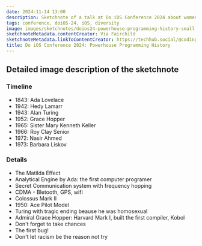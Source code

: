 ```yaml
---
date: 2024-11-14 13:00
description: Sketchnote of a talk at Do iOS Conference 2024 about women and other minorities who were important to the history of programming.
tags: conference, doiOS-24, iOS, diversity
image: images/sketchnotes/doios24-powerhouse-programming-history-small.jpg
sketchnoteMetadata.contentCreator: Via Fairchild
sketchnoteMetadata.linkToContentCreator: https://techhub.social/@codingmilf
title: Do iOS Conference 2024: Powerhouse Programming History
---
```


## Detailed image description of the sketchnote

### Timeline

- 1843: Ada Lovelace
- 1942: Hedy Lamarr
- 1943: Alan Turing
- 1952: Grace Hopper
- 1965: Sister Mary Kenneth Keller
- 1966: Roy Clay Senior
- 1972: Nasir Ahmed
- 1973: Barbara Liskov

### Details

- The Matilda Effect
- Analytical Engine by Ada: the first computer programer
- Secret Communication system with frequency hopping
- CDMA - Bletooth, GPS, wifi
- Colossus Mark II
- 1950: Ace Pilot Model
- Turing with tragic ending beause he was homosexual
- Admiral Grace Hopper: Harvard Mark I, built the first compiler, Kobol
- Don't forget to take chances
- The first bug!
- Don't let racism be the reason not try
